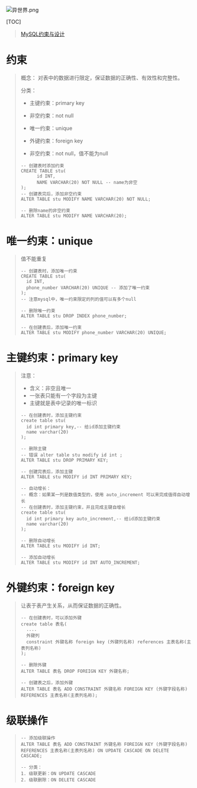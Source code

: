 ![异世界.png](https://upload-images.jianshu.io/upload_images/15675864-e39212ac990782cf.png)

[TOC]

> [MySQL约束与设计](./res/MySQL_数据库设计/MySQL约束与设计.pdf)

## 

# 约束

> 概念： 对表中的数据进行限定，保证数据的正确性、有效性和完整性。	
>
> 分类：
> * 主键约束：primary key
> * 非空约束：not null
> * 唯一约束：unique
> * 外键约束：foreign key
>
> * 非空约束：not null，值不能为null
>
> ```mysql
> -- 创建表时添加约束
> CREATE TABLE stu(
>    	id INT,
>    	NAME VARCHAR(20) NOT NULL -- name为非空
> );
> -- 创建表完后，添加非空约束
> ALTER TABLE stu MODIFY NAME VARCHAR(20) NOT NULL;
> 
> -- 删除name的非空约束
> ALTER TABLE stu MODIFY NAME VARCHAR(20);
> ```
>
> 

# 唯一约束：unique

>值不能重复
>
>```mysql
>-- 创建表时，添加唯一约束
>CREATE TABLE stu(
>	id INT,
>	phone_number VARCHAR(20) UNIQUE -- 添加了唯一约束
>);
>-- 注意mysql中，唯一约束限定的列的值可以有多个null
>
>-- 删除唯一约束
>ALTER TABLE stu DROP INDEX phone_number;
>
>-- 在创建表后，添加唯一约束
>ALTER TABLE stu MODIFY phone_number VARCHAR(20) UNIQUE;
>```
>
>

# 主键约束：primary key

> 注意：
> * 含义：非空且唯一
> * 一张表只能有一个字段为主键
> * 主键就是表中记录的唯一标识
>
> ```mysql
> -- 在创建表时，添加主键约束
> create table stu(
> 	id int primary key,-- 给id添加主键约束
> 	name varchar(20)
> );
> 
> -- 删除主键
> -- 错误 alter table stu modify id int ;
> ALTER TABLE stu DROP PRIMARY KEY;
> 
> -- 创建完表后，添加主键
> ALTER TABLE stu MODIFY id INT PRIMARY KEY;
> 
> -- 自动增长：
> -- 概念：如果某一列是数值类型的，使用 auto_increment 可以来完成值得自动增长
> -- 在创建表时，添加主键约束，并且完成主键自增长
> create table stu(
> 	id int primary key auto_increment,-- 给id添加主键约束
> 	name varchar(20)
> );
> 
> -- 删除自动增长
> ALTER TABLE stu MODIFY id INT;
> 
> -- 添加自动增长
> ALTER TABLE stu MODIFY id INT AUTO_INCREMENT;
> ```

# 外键约束：foreign key

> 让表于表产生关系，从而保证数据的正确性。
> ```mysql
> -- 在创建表时，可以添加外键
> create table 表名(
> 	....
> 	外键列
> 	constraint 外键名称 foreign key (外键列名称) references 主表名称(主表列名称)
> );
> 
> -- 删除外键
> ALTER TABLE 表名 DROP FOREIGN KEY 外键名称;
> 
> -- 创建表之后，添加外键
> ALTER TABLE 表名 ADD CONSTRAINT 外键名称 FOREIGN KEY (外键字段名称) REFERENCES 主表名称(主表列名称);
> ```

# 级联操作

> ```mysql
> -- 添加级联操作
> ALTER TABLE 表名 ADD CONSTRAINT 外键名称 FOREIGN KEY (外键字段名称) REFERENCES 主表名称(主表列名称) ON UPDATE CASCADE ON DELETE CASCADE;
> 
> -- 分类：
> 1. 级联更新：ON UPDATE CASCADE 
> 2. 级联删除：ON DELETE CASCADE 
> ```
>
> 



